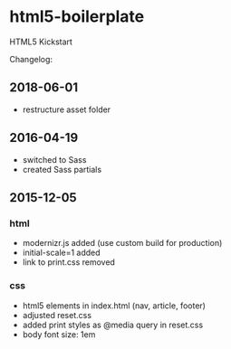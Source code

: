 # html5-boilerplate
HTML5 Kickstart

Changelog:

## 2018-06-01

- restructure asset folder

## 2016-04-19

- switched to Sass
- created Sass partials


## 2015-12-05

### html
- modernizr.js added (use custom build for production)
- initial-scale=1 added
- link to print.css removed

### css

- html5 elements in index.html (nav, article, footer)
- adjusted reset.css
- added print styles as @media query in reset.css
- body font size: 1em
